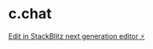 # c.chat

[Edit in StackBlitz next generation editor ⚡️](https://stackblitz.com/~/github.com/cevnas/c.chat)